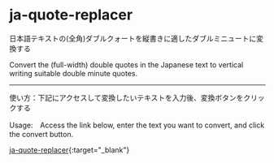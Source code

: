 # ja-quote-replacer

日本語テキストの(全角)ダブルクォートを縦書きに適したダブルミニュートに変換する

Convert the (full-width) double quotes in the Japanese text to vertical writing suitable double minute quotes.

---

使い方：下記にアクセスして変換したいテキストを入力後、変換ボタンをクリックする

Usage:　Access the link below, enter the text you want to convert, and click the convert button.

[ja-quote-replacer](https://devseventeen-jp.github.io/ja-quote-replacer/){:target="_blank"}


